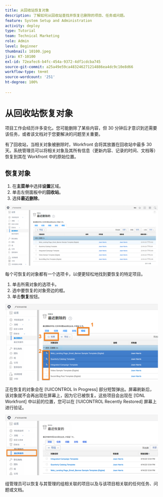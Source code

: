 ```yaml
---
title: 从回收站恢复对象
description: 了解如何从回收站查找并恢复已删除的项目、任务或问题。
feature: System Setup and Administration
activity: deploy
type: Tutorial
team: Technical Marketing
role: Admin
level: Beginner
thumbnail: 10100.jpeg
jira: KT-10100
exl-id: 72eafec6-b4fc-454a-9372-4df1cdcba745
source-git-commit: a25a49e59ca483246271214886ea4dc9c10e8d66
workflow-type: tm+mt
source-wordcount: '251'
ht-degree: 100%

---
```


# 从回收站恢复对象

项目工作会经历许多变化。您可能删除了某些内容，但 30 分钟后才意识到还需要该任务，或者该文档对于您要解决的问题至关重要。

有了回收站，当相关对象被删除时，Workfront 会将其放置在回收站中最多 30 天。系统管理员可以将相关对象及其所有信息（更新内容、记录的时间、文档等）恢复到其在 Workfront 中的原始位置。

## 恢复对象

1. 在&#x200B;**主菜单**&#x200B;中选择&#x200B;**设置**&#x200B;区域。
1. 单击左侧面板中的&#x200B;**回收站**。
1. 选择&#x200B;**最近删除**。

![设置区域中回收站最近删除的部分](assets/admin-fund-recycle-bin-1.png)

每个可恢复的对象都有一个选项卡，以便更轻松地找到要恢复的特定项目。

1. 单击所需对象的选项卡。
1. 选中要恢复的对象旁边的框。
1. 单击&#x200B;**恢复**&#x200B;按钮。

![在回收站中选择的项目](assets/admin-fund-recycle-bin-2.png)

正在恢复的对象会在 [!UICONTROL In Progress] 部分短暂弹出。屏幕刷新后，该对象就不会再出现在屏幕上，因为它已被恢复。这些项目会出现在 [!DNL Workfront] 中以前的位置，您可以在 [!UICONTROL Recently Restored] 屏幕上进行验证。

![设置区域中回收站最近恢复的部分](assets/admin-fund-recycle-bin-3.png)

组管理员可以恢复与其管理的组相关联的项目以及与该项目相关联的任何任务、问题或文档。

<!---
learn more URL
Restoring deleted items
Viewing items that have been recently restored
--->

